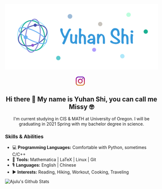 ## [![missy shi's header](https://github.com/missystem/missystem/blob/main/images/Note%20Nov%201%2C%202020.png)](https://missyshi.com)

<p align='center'>
<a href="https://instagram.com/yuhan.study"><img height="30" src="https://github.com/missystem/missystem/blob/main/images/instagram.jpg?raw=true"></a>&nbsp;&nbsp;
</p>

<h2 align="center">Hi there 👋 My name is Yuhan Shi, you can call me Missy 🤓</h2>
<p align="center">I'm current studying in CIS & MATH at University of Oregon.   
	I will be graduating in 2021 Spring with my bachelor degree in science.
</p>

### Skills & Abilities
- 💻 **Programming Languages:** Comfortable with Python, sometimes C/C++
- 🔩 **Tools:** Mathematica | LaTeX | Linux | Git
- 🎙 **Languages:** English | Chinese
- ▶️ **Interests:** Reading, Hiking, Workout, Cooking, Traveling


<!--
**missystem/missystem** is a ✨ _special_ ✨ repository because its `README.md` (this file) appears on your GitHub profile.

Here are some ideas to get you started:

- 🔭 I’m currently working on ...
- 🌱 I’m currently learning ...
- 👯 I’m looking to collaborate on ...
- 🤔 I’m looking for help with ...
- 💬 Ask me about ...
- 📫 How to reach me: ...
- 😄 Pronouns: ...
- ⚡ Fun fact: ...
-->



<!-- ### 📰 Blog Posts -->
<!-- BLOG-POST-LIST:START -->

<!-- BLOG-POST-LIST:END -->

![Ajulu's Github Stats](https://github-readme-stats.vercel.app/api?username=missystem&show_icons=true&theme=radical)

